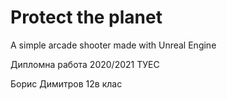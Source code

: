 # Protect the planet
A simple arcade shooter made with Unreal Engine 

Дипломна работа 2020/2021 ТУЕС 

Борис Димитров 12в клас 
